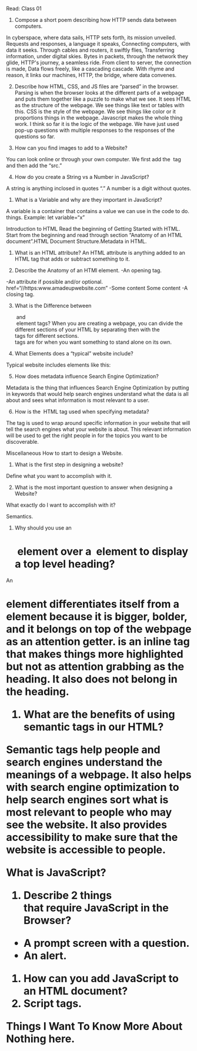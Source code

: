 Read: Class 01

1. Compose a short poem describing how HTTP sends data between computers.

In cyberspace, where data sails,
HTTP sets forth, its mission unveiled.
Requests and responses, a language it speaks,
Connecting computers, with data it seeks.
Through cables and routers, it swiftly flies,
Transferring information, under digital skies.
Bytes in packets, through the network they glide,
HTTP's journey, a seamless ride.
From client to server, the connection is made,
Data flows freely, like a cascading cascade.
With rhyme and reason, it links our machines,
HTTP, the bridge, where data convenes.

2. Describe how HTML, CSS, and JS files are “parsed” in the browser.
Parsing is when the browser looks at the different parts of a webpage and puts them together like a puzzle to make what we see. It sees HTML as the structure of the webpage. We see things like text or tables with this. CSS is the style of the webpage. We see things like color or it proportions things in the webpage. Javascript makes the whole thing work. I think so far it is the logic of the webpage. We have just used pop-up questions with multiple responses to the responses of the questions so far.

3. How can you find images to add to a Website?

You can look online or through your own computer. We first add the <img> tag and then add the “src.”

4. How do you create a String vs a Number in JavaScript?

A string is anything inclosed in quotes “.” A number is a digit without quotes.

1. What is a Variable and why are they important in JavaScript?

A variable is a container that contains a value we can use in the code to do. things. 
Example:  let variable=“x”

Introduction to HTML
Read the beginning of Getting Started with HTML. Start from the beginning and read through section “Anatomy of an HTML document”.HTML Document Structure.Metadata in HTML.

1. What is an HTML attribute?
An HTML attribute is anything added to an HTML tag that adds or subtract something to it. 

2. Describe the Anatomy of an HTMl element.
-An opening tag.
<a>
-An attribute if possible and/or optional.
href=“//https:www.amadeupwebsite.com”
-Some content
<An example tag>Some content</An example tag>
-A closing tag.
</a>

3. What is the Difference between <article> and <section> element tags? 
When you are creating a webpage, you can divide the different sections of your HTML by separating then with the <section> tags for different sections. <article> tags are for when you want something to stand alone on its own.

4. What Elements does a “typical” website include?

 Typical website includes elements like this:

<!DOCTYPE html>
<html lang="en">
<head>
    <meta charset="UTF-8">
    <meta name="viewport" content="width=device-width, initial-scale=1.0">
    <title>Document</title>
</head>
<body>
    
</body>
</html>

5. How does metadata influence Search Engine Optimization?

Metadata is the thing that influences Search Engine Optimization by putting in keywords that would help search engines understand what the data is all about and sees what information is most relevant to a user.

6. How is the <meta> HTML tag used when specifying metadata?

The <meta> tag is used to wrap around specific information in your website that will tell the search engines what your website is about. This relevant information will be used to get the right people in for the topics you want to be discoverable.

Miscellaneous
How to start to design a Website.


1. What is the first step in designing a website?

Define what you want to accomplish with it.

2. What is the most important question to answer when designing a Website?

What exactly do I want to accomplish with it?

Semantics.
1. Why should you use an <h1> element over a <span> element to display a top level heading?

An <h1> element differentiates itself from a <span> element because it is bigger, bolder, and it belongs on top of the webpage as an attention getter. <span> is an inline tag that makes things more highlighted but not as attention grabbing as the heading. It also does not belong in the heading.

1. What are the benefits of using semantic tags in our HTML?

Semantic tags help people and search engines understand the meanings of a webpage. It also helps with search engine optimization to help search engines sort what is most relevant to people who may see the website. It also provides accessibility to make sure that the website is accessible to people.

What is JavaScript?
1. Describe 2 things that require JavaScript in the Browser?

* A prompt screen with a question.
* An alert.

1. How can you add JavaScript to an HTML document?
2. Script tags. <script></script>

Things I Want To Know More About
Nothing here.